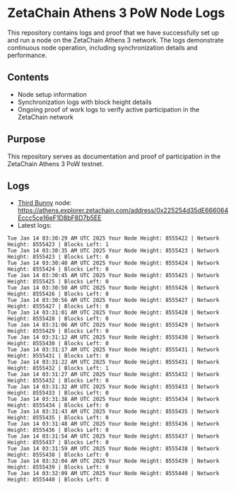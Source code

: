 # ZetaChain Athens 3 PoW Node Logs
This repository contains logs and proof that we have successfully set up and run a node on the ZetaChain Athens 3 network. The logs demonstrate continuous node operation, including synchronization details and performance.

## Contents
- Node setup information
- Synchronization logs with block height details
- Ongoing proof of work logs to verify active participation in the ZetaChain network

## Purpose
This repository serves as documentation and proof of participation in the ZetaChain Athens 3 PoW testnet.

## Logs

- [Third Bunny](https://thirdbunny.xyz/) node: https://athens.explorer.zetachain.com/address/0x225254d35dE666064Eccc5ce16eF1D8bF8D7b5EE
- Latest logs:
```
Tue Jan 14 03:30:29 AM UTC 2025 Your Node Height: 8555422 | Network Height: 8555423 | Blocks Left: 1
Tue Jan 14 03:30:35 AM UTC 2025 Your Node Height: 8555423 | Network Height: 8555423 | Blocks Left: 0
Tue Jan 14 03:30:40 AM UTC 2025 Your Node Height: 8555424 | Network Height: 8555424 | Blocks Left: 0
Tue Jan 14 03:30:45 AM UTC 2025 Your Node Height: 8555425 | Network Height: 8555425 | Blocks Left: 0
Tue Jan 14 03:30:50 AM UTC 2025 Your Node Height: 8555426 | Network Height: 8555426 | Blocks Left: 0
Tue Jan 14 03:30:56 AM UTC 2025 Your Node Height: 8555427 | Network Height: 8555427 | Blocks Left: 0
Tue Jan 14 03:31:01 AM UTC 2025 Your Node Height: 8555428 | Network Height: 8555428 | Blocks Left: 0
Tue Jan 14 03:31:06 AM UTC 2025 Your Node Height: 8555429 | Network Height: 8555429 | Blocks Left: 0
Tue Jan 14 03:31:12 AM UTC 2025 Your Node Height: 8555430 | Network Height: 8555430 | Blocks Left: 0
Tue Jan 14 03:31:17 AM UTC 2025 Your Node Height: 8555431 | Network Height: 8555431 | Blocks Left: 0
Tue Jan 14 03:31:22 AM UTC 2025 Your Node Height: 8555431 | Network Height: 8555432 | Blocks Left: 1
Tue Jan 14 03:31:27 AM UTC 2025 Your Node Height: 8555432 | Network Height: 8555432 | Blocks Left: 0
Tue Jan 14 03:31:32 AM UTC 2025 Your Node Height: 8555433 | Network Height: 8555433 | Blocks Left: 0
Tue Jan 14 03:31:38 AM UTC 2025 Your Node Height: 8555434 | Network Height: 8555434 | Blocks Left: 0
Tue Jan 14 03:31:43 AM UTC 2025 Your Node Height: 8555435 | Network Height: 8555435 | Blocks Left: 0
Tue Jan 14 03:31:48 AM UTC 2025 Your Node Height: 8555436 | Network Height: 8555436 | Blocks Left: 0
Tue Jan 14 03:31:54 AM UTC 2025 Your Node Height: 8555437 | Network Height: 8555437 | Blocks Left: 0
Tue Jan 14 03:31:59 AM UTC 2025 Your Node Height: 8555438 | Network Height: 8555438 | Blocks Left: 0
Tue Jan 14 03:32:04 AM UTC 2025 Your Node Height: 8555439 | Network Height: 8555439 | Blocks Left: 0
Tue Jan 14 03:32:09 AM UTC 2025 Your Node Height: 8555440 | Network Height: 8555440 | Blocks Left: 0
```
